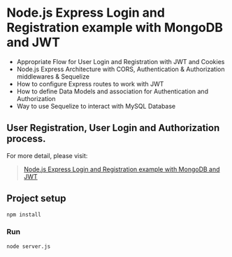 # Node.js Express Login and Registration example with MongoDB and JWT

- Appropriate Flow for User Login and Registration with JWT and Cookies
- Node.js Express Architecture with CORS, Authentication & Authorization middlewares & Sequelize
- How to configure Express routes to work with JWT
- How to define Data Models and association for Authentication and Authorization
- Way to use Sequelize to interact with MySQL Database

## User Registration, User Login and Authorization process.

For more detail, please visit:
> [Node.js Express Login and Registration example with MongoDB and JWT](https://www.bezkoder.com/node-js-express-login-mongodb/)

## Project setup
```
npm install
```

### Run
```
node server.js
```
